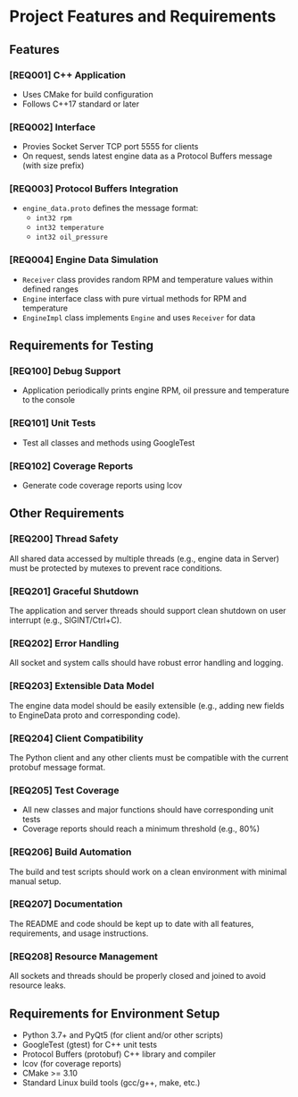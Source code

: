 
# Project Features and Requirements

## Features

### [REQ001] C++ Application
- Uses CMake for build configuration
- Follows C++17 standard or later

### [REQ002] Interface
- Provies Socket Server TCP port 5555 for clients
- On request, sends latest engine data as a Protocol Buffers message (with size prefix)

### [REQ003] Protocol Buffers Integration
- `engine_data.proto` defines the message format:
   - `int32 rpm`
   - `int32 temperature`
   - `int32 oil_pressure`

### [REQ004] Engine Data Simulation
- `Receiver` class provides random RPM and temperature values within defined ranges
- `Engine` interface class with pure virtual methods for RPM and temperature
- `EngineImpl` class implements `Engine` and uses `Receiver` for data

## Requirements for Testing

### [REQ100] Debug Support
- Application periodically prints engine RPM, oil pressure and temperature to the console

### [REQ101] Unit Tests
- Test all classes and methods using GoogleTest

### [REQ102] Coverage Reports
- Generate code coverage reports using lcov

## Other Requirements

### [REQ200] Thread Safety
All shared data accessed by multiple threads (e.g., engine data in Server) must be protected by mutexes to prevent race conditions.

### [REQ201] Graceful Shutdown
The application and server threads should support clean shutdown on user interrupt (e.g., SIGINT/Ctrl+C).

### [REQ202] Error Handling
All socket and system calls should have robust error handling and logging.

### [REQ203] Extensible Data Model
The engine data model should be easily extensible (e.g., adding new fields to EngineData proto and corresponding code).

### [REQ204] Client Compatibility
The Python client and any other clients must be compatible with the current protobuf message format.

### [REQ205] Test Coverage
- All new classes and major functions should have corresponding unit tests
- Coverage reports should reach a minimum threshold (e.g., 80%)

### [REQ206] Build Automation
The build and test scripts should work on a clean environment with minimal manual setup.

### [REQ207] Documentation
The README and code should be kept up to date with all features, requirements, and usage instructions.

### [REQ208] Resource Management
All sockets and threads should be properly closed and joined to avoid resource leaks.

## Requirements for Environment Setup

- Python 3.7+ and PyQt5 (for client and/or other scripts)
- GoogleTest (gtest) for C++ unit tests
- Protocol Buffers (protobuf) C++ library and compiler
- lcov (for coverage reports)
- CMake >= 3.10
- Standard Linux build tools (gcc/g++, make, etc.)
